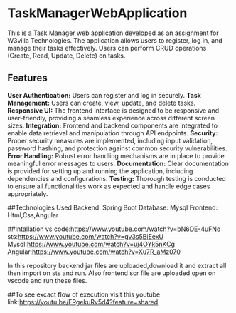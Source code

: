 # TaskManagerWebApplication
This is a Task Manager web application developed as an assignment for W3villa Technologies. The application allows users to register, log in, and manage their tasks effectively. Users can perform CRUD operations (Create, Read, Update, Delete) on tasks.

## Features
**User Authentication:** Users can register and log in securely.
**Task Management:** Users can create, view, update, and delete tasks.
**Responsive UI:** The frontend interface is designed to be responsive and user-friendly, providing a seamless experience across different screen sizes.
**Integration:** Frontend and backend components are integrated to enable data retrieval and manipulation through API endpoints.
**Security:** Proper security measures are implemented, including input validation, password hashing, and protection against common security vulnerabilities.
**Error Handling:** Robust error handling mechanisms are in place to provide meaningful error messages to users.
**Documentation:** Clear documentation is provided for setting up and running the application, including dependencies and configurations.
**Testing:** Thorough testing is conducted to ensure all functionalities work as expected and handle edge cases appropriately.

##Technologies Used
Backend: Spring Boot
Database: Mysql
Frontend: Html,Css,Angular

##Intallation
vs code:https://www.youtube.com/watch?v=bN6DE-4uFNo
sts:https://www.youtube.com/watch?v=gv3s5BiEexU
Mysql:https://www.youtube.com/watch?v=uj4OYk5nKCg
Angular:https://www.youtube.com/watch?v=Xu7R_aMz070

In this repository backend jar files are uploaded,download it and extract all then import on sts and run.
Also frontend scr file are uploaded open on vscode and run these files.

##To see excact flow of execution visit this youtube link:https://youtu.be/FRgekuRv5d4?feature=shared
